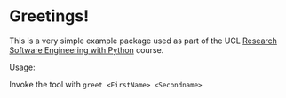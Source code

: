 
Greetings!
==========

This is a very simple example package used as part of the UCL
[Research Software Engineering with Python](development.rc.ucl.ac.uk/training/engineering) course.

Usage:
    
Invoke the tool with `greet <FirstName> <Secondname>`
